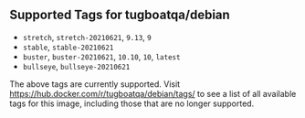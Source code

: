 ## Supported Tags for tugboatqa/debian

* `stretch`, `stretch-20210621`, `9.13`, `9`
* `stable`, `stable-20210621`
* `buster`, `buster-20210621`, `10.10`, `10`, `latest`
* `bullseye`, `bullseye-20210621`

The above tags are currently supported. Visit https://hub.docker.com/r/tugboatqa/debian/tags/ to see a list of all available tags for this image, including those that are no longer supported.
